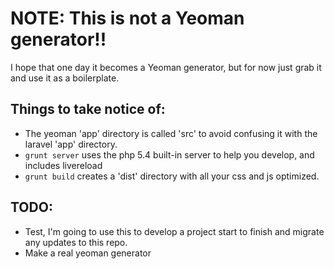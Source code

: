 NOTE: This is not a Yeoman generator!!
========================

I hope that one day it becomes a Yeoman generator, but for now just grab
it and use it as a boilerplate.

## Things to take notice of:

 - The yeoman 'app' directory is called 'src' to avoid confusing it with
   the laravel 'app' directory.
 - `grunt server` uses the php 5.4 built-in server to help you develop,
   and includes livereload
 - `grunt build` creates a 'dist' directory with all your css and js
   optimized.


## TODO:

 - Test, I'm going to use this to develop a project start to finish and
   migrate any updates to this repo.
 - Make a real yeoman generator

